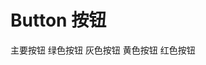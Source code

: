 # Button 按钮

  <div style="margin-bottom:20px;">
    <CButton color="blue">主要按钮</CButton>
    <CButton color="green">绿色按钮</CButton>
    <CButton color="gray">灰色按钮</CButton>
    <CButton color="yellow">黄色按钮</CButton>
    <CButton color="red">红色按钮</CButton>
  </div>